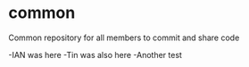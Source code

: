 common
======

Common repository for all members to commit and share code

-IAN was here
-Tin was also here
-Another test
